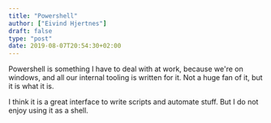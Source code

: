 ```yaml
---
title: "Powershell"
author: ["Eivind Hjertnes"]
draft: false
type: "post"
date: 2019-08-07T20:54:30+02:00
---
```


Powershell is something I have to deal with at work, because we're on
windows, and all our internal tooling is written for it. Not a huge fan
of it, but it is what it is.

I think it is a great interface to write scripts and automate stuff. But
I do not enjoy using it as a shell.
